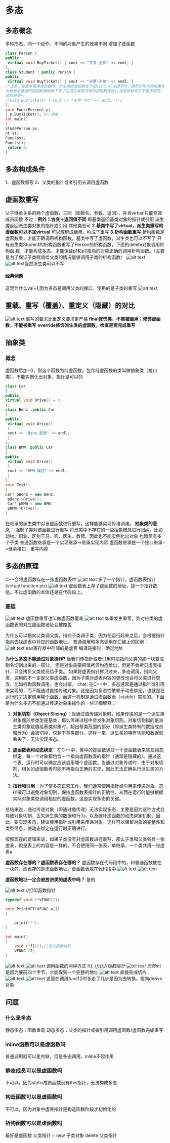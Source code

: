 # 多态
## 多态概念
多种形态，同一个动作，不同的对象产生的效果不同
增加了虚函数
```cpp
class Person {
public:
 virtual void BuyTicket() { cout << "买票-全价" << endl; }
};
class Student : public Person {
public:
 virtual void BuyTicket() { cout << "买票-半价" << endl; }
/*注意：在重写基类虚函数时，派生类的虚函数在不加virtual关键字时，虽然也可以构成重写(因
为继承后基类的虚函数被继承下来了在派生类依旧保持虚函数属性),但是该种写法不是很规范，不建议
这样使用*/
/*void BuyTicket() { cout << "买票-半价" << endl; }*/
};
void Func(Person& p)
{ p.BuyTicket(); }//调用
int main()
{
StudePerson ps;
nt st;
Func(ps);
Func(st);
 return 0;
}
```
## 多态构成条件
1、虚函数重写
2、父类的指针或者引用去调用虚函数

## 虚函数重写
父子继承关系的两个虚函数，三同（函数名、参数、返回），并且virtual只能修饰成员函数
不过：**例外**
**1.协变->返回值不同**
即基类返回基类对象的指针或引用
派生类返回派生类对象的指针或引用
其他类皆可
**2.基类中写了virtual，派生类重写的虚函数可以不加virtual**
可以理解成继承，构成了重写
**3.析构函数重写**
析构函数是虚函数看，才能正确调用析构函数，基类中写了虚函数，派生类也可以不写了
只有派生类Student的析构函数重写了Person的析构函数，下面的delete对象调用析构函
数，才能构成多态，才能保证p1和p2指向的对象正确的调用析构函数。（主要是为了保证子类赋值给父类的情况能够调用子类的析构函数）
![alt text](image.png)
![alt text](image-1.png)当然派生类可以不写

#### 经典例题
这里为什么val=1,因为多态是调用父类的接口，使用的是子类的重写
![alt text](image-2.png)


## 重载、重写（覆盖）、重定义（隐藏）的对比
![alt text](image-3.png)
重写的要求比重定义要求更严格
**final修饰类，不能被继承；修饰虚函数，不能被重写**
**override修饰派生类的虚函数，检查是否完成重写**


## 抽象类
### 概念
虚函数后加=0，则这个函数为纯虚函数。包含纯虚函数的类叫做抽象类（接口类），不能实例化出对象，指针是可以的
```cpp
class Car
{
public:
virtual void Drive() = 0;
};
class Benz :public Car
{
public:
 virtual void Drive()
 {
 cout << "Benz-舒适" << endl;
 }
};
class BMW :public Car
{
public:
 virtual void Drive()
 {
 cout << "BMW-操控" << endl;
 }
};
void Test()
{
Car* pBenz = new Benz;
 pBenz->Drive();
 Car* pBMW = new BMW;
 pBMW->Drive();
}
```
在继承的派生类中对该虚函数进行重写，这样能够实现传谁调谁。
**抽象类的意义**：
强制子类对该函数进行重写
将现实中不存在的一些抽象概念进行归纳，比如动物、职业，区别于马、狗、医生、教师。因此也不能实例化出对象
也暗示有多个子类
普通函数继承是一个实现继承->继承实现内容
虚函数继承是一个接口继承->继承接口，重写内容
## 多态的原理
C++会将虚函数存在一张虚函数表中
![alt text](image-4.png)
多了一个指针，虚函数表指针(virtual function ptr)
![alt text](image-5.png)
虚函数表上存了虚函数的地址，是一个指针数组。不过虚函数的本体还是在代码段上。
### 底层
![alt text](image-6.png)
虚函数重写也叫做虚函数覆盖
![alt text](image-7.png)
如果发生重写，则对应类的虚函数表的对应虚函数地址会被覆盖

为什么可以指向父类调父类，指向子类调子类，因为在运行起来之后，会根据指针指向去找虚表中对应的函数地址。
普通调用和多态调用在汇编上的区别：
![alt text](image-8.png)
eax寄存器中存储的是虚表
编译链接时，确定地址


**为什么多态不能通过对象操作?**
当我们传指针或者引用时把指向父类的那一块变成别名切割出来的一部分。
但是对象需要把值拷贝构造给出，但是不会拷贝虚表指针，只会拷贝父类成员给子类。
如果将虚表指针拷贝过来，多态调用，指向父类，调用的不一定是父类虚函数，因为子类对虚表内容的更改也会将父类进行更改，比如析构函数调用，也会出错。
chat:
在C++中，多态通常是通过指针或引用来实现的，而不能通过直接传递对象。这是因为多态性依赖于动态绑定，也就是在运行时才决定调用哪个函数，而这一机制是通过虚函数表（vtable）实现的。下面是为什么多态不能通过传递对象来操作的一些详细解释：

1. **对象切割（Object Slicing）**：当通过值传递对象时，如果传递的是一个派生类对象而形参类型是基类，那么传递过程中会发生对象切割。对象切割指的是派生类对象赋值给基类对象时，超出基类范围的部分（即派生类特有的数据成员和行为）会被切掉，仅剩下基类部分。这样一来，派生类的特有功能和数据就丢失了，无法实现多态。

2. **虚函数表和动态绑定**：在C++中，类中的虚函数通过一个虚函数表来实现动态绑定。每一个对象都包含一个指向虚函数表的指针（通常是隐藏的）。通过这个表，运行时可以确定应该调用哪个虚函数。当通过对象传递时，由于对象切割，相关的虚函数表可能不再指向正确的实现，因此无法正确执行派生类的方法。

3. **指针和引用**：为了使多态正常工作，我们通常使用指针或引用来传递对象。这样做可以避免对象切割，保持虚函数表指针的正确性，从而在运行时能够根据实际对象类型调用相应的虚函数。这是实现多态的关键。

总结来说，通过传递对象（即通过值传递）无法实现多态，主要是因为这种方式会导致对象切割，丢失派生类的数据和行为，以及破坏虚函数的动态绑定机制。因此，要实现多态，建议使用指针或引用来传递对象。这样可以保留对象的完整性和类型信息，使动态绑定在运行时正确进行。


按照现在的逻辑来说，如果子类没有对虚函数进行重写，那么子类和父类各有一张虚表，但是表上的内容是一样的，不会使用同一张表，单继承，一个类共用一张虚表a


**虚函数存在哪的？虚函数表存在哪的？**
虚函数存在代码段中的，和普通函数放在一块的，虚表存的是虚函数地址，虚函数表放在代码段中
![alt text](image-9.png)
![alt text](image-10.png)


**虚函数地址一定会被放进类的虚表中吗？**
是的

![alt text](image-11.png)
//打印函数指针
```cpp
typedef void (*VFUNC)();

void PrintVFT(VFUNC a[])
{

    printf("");
}

int main()
{
    void (*f1)();//定义函数指针
    VFUNC f2;
}

```

![alt text](image-12.png)
![alt text](image-13.png)
调用函数的两种方式
f();
(*f)();//函数指针
![alt text](image-14.png)
先转int*是因为要前四个字节，才能取到一个完整的地址
![alt text](image-15.png)
直接完成切片
![alt text](image-16.png)
![alt text](image-17.png)
这里在调用func1()时多走了几步是因为去转换。指向derive对象


## 问题
### 什么是多态
静态多态：函数重载
动态多态：父类的指针或者引用调用虚函数/虚函数完成重写

### inline函数可以是虚函数吗
普通调用就可以是内联，但是多态调用，inline不起作用


### 静态成员可以是虚函数吗
不可以，因为static成员函数没有this指针，无法构成多态

### 构造函数可以是虚函数吗
不可以，因为对象中虚表指针是构造函数阶段才初始化的


### 析构函数可以是虚函数吗
最好是虚函数
父类指针 = new 子类对象
delete 父类指针